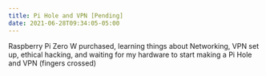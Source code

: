 ```yaml
---
title: Pi Hole and VPN [Pending]
date: 2021-06-28T09:34:05-05:00
---
```

Raspberry Pi Zero W purchased, learning things about Networking, VPN set up, ethical hacking, and waiting for my hardware to start making a Pi Hole and VPN (fingers crossed)
